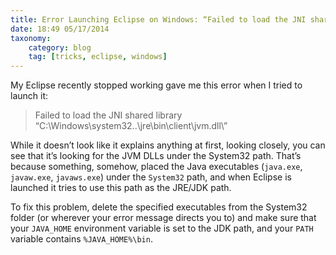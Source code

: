 ```yaml
---
title: Error Launching Eclipse on Windows: “Failed to load the JNI shared library”
date: 18:49 05/17/2014 
taxonomy:
    category: blog
    tag: [tricks, eclipse, windows]
---
```


My Eclipse recently stopped working gave me this error when I tried to launch it:

> Failed to load the JNI shared library “C:\Windows\system32\..\jre\bin\client\jvm.dll\”

While it doesn’t look like it explains anything at first, looking closely, you can see that it’s looking for the JVM DLLs under the System32 path. That’s because something, somehow, placed the Java executables (```java.exe```, ```javaw.exe```, ```javaws.exe```) under the ```System32``` path, and when Eclipse is launched it tries to use this path as the JRE/JDK path.

To fix this problem, delete the specified executables from the System32 folder (or wherever your error message directs you to) and make sure that your ```JAVA_HOME``` environment variable is set to the JDK path, and your ```PATH``` variable contains ```%JAVA_HOME%\bin```.
